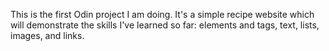 This is the first Odin project I am doing. It's a simple recipe website  which will demonstrate the skills I've learned so far:  elements and tags, text, lists, images, and links. 




